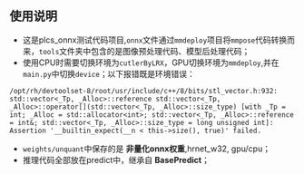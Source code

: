<!--
 * @Author: liu_0000 1360668195@qq.com
 * @Date: 2023-12-01 21:51:16
 * @LastEditors: liu_0000 1360668195@qq.com
 * @LastEditTime: 2023-12-02 12:28:03
 * @FilePath: /plcs-onnx/readme.md
 * @Description: 这是默认设置,请设置`customMade`, 打开koroFileHeader查看配置 进行设置: https://github.com/OBKoro1/koro1FileHeader/wiki/%E9%85%8D%E7%BD%AE
-->
## 使用说明
+ 这是plcs_onnx测试代码项目,`onnx`文件通过`mmdeploy`项目将`mmpose`代码转换而来，`tools`文件夹中包含的是图像预处理代码、模型后处理代码；
+ 使用CPU时需要切换环境为`cutlerByLRX`，GPU切换环境为`mmdeploy`,并在`main.py`中切换`device`；以下报错既是环境错误：
```
/opt/rh/devtoolset-8/root/usr/include/c++/8/bits/stl_vector.h:932: std::vector<_Tp, _Alloc>::reference std::vector<_Tp, _Alloc>::operator[](std::vector<_Tp, _Alloc>::size_type) [with _Tp = int; _Alloc = std::allocator<int>; std::vector<_Tp, _Alloc>::reference = int&; std::vector<_Tp, _Alloc>::size_type = long unsigned int]: Assertion '__builtin_expect(__n < this->size(), true)' failed.

```
+ `weights/unquant`中保存的是 **非量化onnx权重**,hrnet_w32, gpu/cpu；
+ 推理代码全部放在predict中，继承自 **BasePredict**；